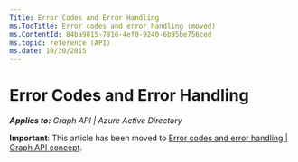 ```yaml
---
Title: Error Codes and Error Handling
ms.TocTitle: Error codes and error handling (moved)
ms.ContentId: 84ba9815-7916-4ef0-9240-6b95be756ced
ms.topic: reference (API)
ms.date: 10/30/2015
---
```



# Error Codes and Error Handling 

    
 _**Applies to:** Graph API | Azure Active Directory_


<a name="Overview"> </a>
**Important**: This article has been moved to [Error codes and error handling | Graph API concept](https://msdn.microsoft.com/Library/Azure/Ad/Graph/howto/azure-ad-graph-api-error-codes-and-error-handling).